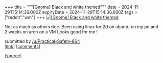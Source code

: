 +++
title = """[Gnome] Black and white themed"""
date = 2024-11-29T15:14:36.000Z
expiryDate = 2024-11-29T15:14:36.000Z
tags = ["reddit","wm"]
+++
[![[Gnome] Black and white themed ](https://b.thumbs.redditmedia.com/axrQTkZRp3tkRF4U07KbWp11Qta7yaSfK8kAz-PbF2Q.jpg "[Gnome] Black and white themed ")](https://www.reddit.com/r/unixporn/comments/1h2nxi4/gnome_black_and_white_themed/)

Not as much as others rice. Been using linux for 2d on ubuntu on my pc and 2 weeks on arch on a VM Looks good for me !

submitted by [/u/Practical-Safety-864](https://www.reddit.com/user/Practical-Safety-864)  
[\[link\]](https://www.reddit.com/gallery/1h2nxi4) [\[comments\]](https://www.reddit.com/r/unixporn/comments/1h2nxi4/gnome_black_and_white_themed/)

[[source]](https://www.reddit.com/r/unixporn/comments/1h2nxi4/gnome_black_and_white_themed/)
